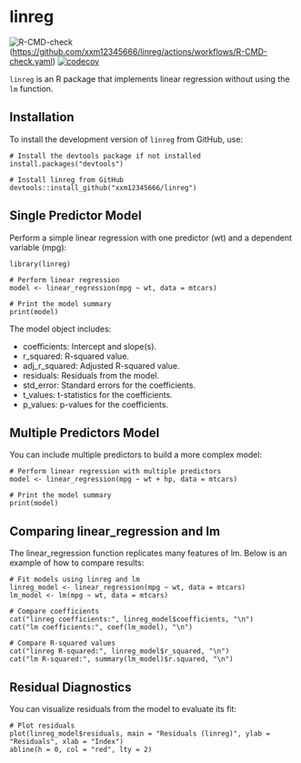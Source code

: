 

# linreg

<!-- badges: start -->
![R-CMD-check](https://github.com/xxm12345666/linreg/actions/workflows/test-coverage.yml/badge.svg)(https://github.com/xxm12345666/linreg/actions/workflows/R-CMD-check.yaml)
[![codecov](https://codecov.io/gh/xxm12345666/linreg/branch/main/graph/badge.svg)](https://codecov.io/gh/xxm12345666/linreg)
<!-- badges: end -->

`linreg` is an R package that implements linear regression without using the `lm` function.


## Installation

To install the development version of `linreg` from GitHub, use:

```{r}
# Install the devtools package if not installed
install.packages("devtools")

# Install linreg from GitHub
devtools::install_github("xxm12345666/linreg")
```
## Single Predictor Model

Perform a simple linear regression with one predictor (wt) and a dependent variable (mpg):

```{r}
library(linreg)

# Perform linear regression
model <- linear_regression(mpg ~ wt, data = mtcars)

# Print the model summary
print(model)
```
The model object includes:

- coefficients: Intercept and slope(s).
- r_squared: R-squared value.
- adj_r_squared: Adjusted R-squared value.
- residuals: Residuals from the model.
- std_error: Standard errors for the coefficients.
- t_values: t-statistics for the coefficients.
- p_values: p-values for the coefficients.

## Multiple Predictors Model

You can include multiple predictors to build a more complex model:
```{r}
# Perform linear regression with multiple predictors
model <- linear_regression(mpg ~ wt + hp, data = mtcars)

# Print the model summary
print(model)
```

## Comparing linear_regression and lm
The linear_regression function replicates many features of lm. Below is an example of how to compare results:

```{r}
# Fit models using linreg and lm
linreg_model <- linear_regression(mpg ~ wt, data = mtcars)
lm_model <- lm(mpg ~ wt, data = mtcars)

# Compare coefficients
cat("linreg coefficients:", linreg_model$coefficients, "\n")
cat("lm coefficients:", coef(lm_model), "\n")

# Compare R-squared values
cat("linreg R-squared:", linreg_model$r_squared, "\n")
cat("lm R-squared:", summary(lm_model)$r.squared, "\n")
```

## Residual Diagnostics

You can visualize residuals from the model to evaluate its fit:

```{r}
# Plot residuals
plot(linreg_model$residuals, main = "Residuals (linreg)", ylab = "Residuals", xlab = "Index")
abline(h = 0, col = "red", lty = 2)
```


